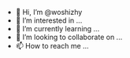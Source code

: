 - 👋 Hi, I’m @woshizhy
- 👀 I’m interested in ...
- 🌱 I’m currently learning ...
- 💞️ I’m looking to collaborate on ...
- 📫 How to reach me ...

<!---
woshizhy/woshizhy is a ✨ special ✨ repository because its `README.md` (this file) appears on your GitHub profile.
You can click the Preview link to take a look at your changes.
--->

